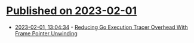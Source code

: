 # [Published on 2023-02-01](index.md)

* [2023-02-01, 13:04:34](https://lobste.rs/s/klipwu/reducing_go_execution_tracer_overhead) - [Reducing Go Execution Tracer Overhead With Frame Pointer Unwinding](https://blog.felixge.de/reducing-gos-execution-tracer-overhead-with-frame-pointer-unwinding/)

